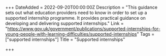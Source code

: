 +++
DateAdded = 2022-09-20T00:00:00Z
Description = "This guidance sets out what education providers need to know in order to set up a supported internship programme. It provides practical guidance on developing and delivering supported internships."
Link = "https://www.gov.uk/government/publications/supported-internships-for-young-people-with-learning-difficulties/supported-internships"
Tags = ["supported internships"]
Title = "Supported internships"

+++
